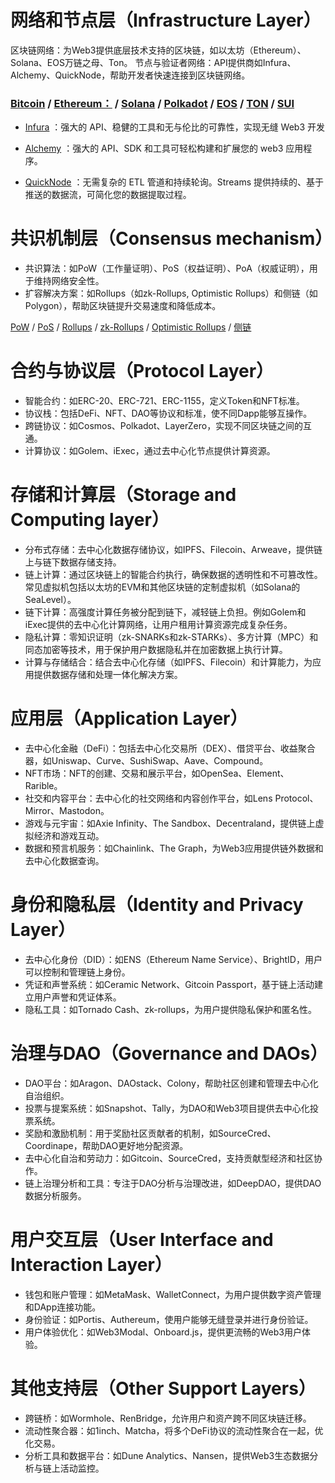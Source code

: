 
# 网络和节点层（Infrastructure Layer）
区块链网络：为Web3提供底层技术支持的区块链，如以太坊（Ethereum）、Solana、EOS万链之母、Ton。
节点与验证者网络：API提供商如Infura、Alchemy、QuickNode，帮助开发者快速连接到区块链网络。
### [Bitcoin](https://mempool.space/) / [Ethereum：](https://etherscan.io/) / [Solana](https://explorer.solana.com/) / [Polkadot](https://polkadot.subscan.io/) / [EOS](https://eosnetwork.com/zh/block-explorers/) / [TON](https://docs.ton.org/mandarin/) / [SUI](https://docs-zh.sui-book.com/)
+ [Infura](https://www.infura.io/) ：强大的 API、稳健的工具和无与伦比的可靠性，实现无缝 Web3 开发
- [Alchemy](https://www.alchemy.com/) ：强大的 API、SDK 和工具可轻松构建和扩展您的 web3 应用程序。
* [QuickNode](https://www.quicknode.com/streams) ：无需复杂的 ETL 管道和持续轮询。Streams 提供持续的、基于推送的数据流，可简化您的数据提取过程。

# 共识机制层（Consensus mechanism）
+ 共识算法：如PoW（工作量证明）、PoS（权益证明）、PoA（权威证明），用于维持网络安全性。
+ 扩容解决方案：如Rollups（如zk-Rollups, Optimistic Rollups）和侧链（如Polygon），帮助区块链提升交易速度和降低成本。

[PoW](https://developer.bitcoin.org/devguide/mining.html) / [PoS](https://ethereum.org/zh/developers/docs/consensus-mechanisms/pos/) / [Rollups](https://ethereum.org/zh/developers/docs/scaling/) / [zk-Rollups](https://ethereum.org/zh/developers/docs/scaling/zk-rollups/) / [Optimistic Rollups](https://ethereum.org/zh/developers/docs/scaling/optimistic-rollups/) / [侧链](https://ethereum.org/zh/developers/docs/scaling/sidechains/)

# 合约与协议层（Protocol Layer）
+ 智能合约：如ERC-20、ERC-721、ERC-1155，定义Token和NFT标准。
+ 协议栈：包括DeFi、NFT、DAO等协议和标准，使不同Dapp能够互操作。
+ 跨链协议：如Cosmos、Polkadot、LayerZero，实现不同区块链之间的互通。
+ 计算协议：如Golem、iExec，通过去中心化节点提供计算资源。

# 存储和计算层（Storage and Computing layer）
+ 分布式存储：去中心化数据存储协议，如IPFS、Filecoin、Arweave，提供链上与链下数据存储支持。
+ 链上计算：通过区块链上的智能合约执行，确保数据的透明性和不可篡改性。常见虚拟机包括以太坊的EVM和其他区块链的定制虚拟机（如Solana的SeaLevel）。
+ 链下计算：高强度计算任务被分配到链下，减轻链上负担。例如Golem和iExec提供的去中心化计算网络，让用户租用计算资源完成复杂任务。
+ 隐私计算：零知识证明（zk-SNARKs和zk-STARKs）、多方计算（MPC）和同态加密等技术，用于保护用户数据隐私并在加密数据上执行计算。
+ 计算与存储结合：结合去中心化存储（如IPFS、Filecoin）和计算能力，为应用提供数据存储和处理一体化解决方案。

# 应用层（Application Layer）
+ 去中心化金融（DeFi）：包括去中心化交易所（DEX）、借贷平台、收益聚合器，如Uniswap、Curve、SushiSwap、Aave、Compound。
+ NFT市场：NFT的创建、交易和展示平台，如OpenSea、Element、Rarible。
+ 社交和内容平台：去中心化的社交网络和内容创作平台，如Lens Protocol、Mirror、Mastodon。
+ 游戏与元宇宙：如Axie Infinity、The Sandbox、Decentraland，提供链上虚拟经济和游戏互动。
+ 数据和预言机服务：如Chainlink、The Graph，为Web3应用提供链外数据和去中心化数据查询。

# 身份和隐私层（Identity and Privacy Layer）
+ 去中心化身份（DID）：如ENS（Ethereum Name Service）、BrightID，用户可以控制和管理链上身份。
+ 凭证和声誉系统：如Ceramic Network、Gitcoin Passport，基于链上活动建立用户声誉和凭证体系。
+ 隐私工具：如Tornado Cash、zk-rollups，为用户提供隐私保护和匿名性。

# 治理与DAO（Governance and DAOs）
+ DAO平台：如Aragon、DAOstack、Colony，帮助社区创建和管理去中心化自治组织。
+ 投票与提案系统：如Snapshot、Tally，为DAO和Web3项目提供去中心化投票系统。
+ 奖励和激励机制：用于奖励社区贡献者的机制，如SourceCred、Coordinape，帮助DAO更好地分配资源。
+ 去中心化自治和劳动力：如Gitcoin、SourceCred，支持贡献型经济和社区协作。
+ 链上治理分析和工具：专注于DAO分析与治理改进，如DeepDAO，提供DAO数据分析服务。

# 用户交互层（User Interface and Interaction Layer）
+ 钱包和账户管理：如MetaMask、WalletConnect，为用户提供数字资产管理和DApp连接功能。
+ 身份验证：如Portis、Authereum，使用户能够无缝登录并进行身份验证。
+ 用户体验优化：如Web3Modal、Onboard.js，提供更流畅的Web3用户体验。

# 其他支持层（Other Support Layers）
+ 跨链桥：如Wormhole、RenBridge，允许用户和资产跨不同区块链迁移。
+ 流动性聚合器：如1inch、Matcha，将多个DeFi协议的流动性聚合在一起，优化交易。
+ 分析工具和数据平台：如Dune Analytics、Nansen，提供Web3生态数据分析与链上活动监控。